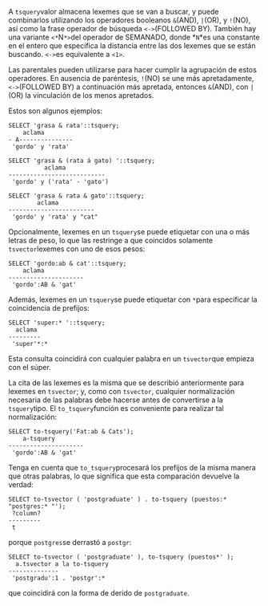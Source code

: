 A  `tsquery`valor almacena lexemes que se van a buscar, y puede combinarlos utilizando los operadores booleanos  `&`(AND),  `|`(OR), y  `!`(NO), así como la frase operador de búsqueda  `<->`(FOLLOWED BY). También hay una variante  `<*`N`*>`del operador de SEMANADO, donde  *`N`*es una constante en el entero que especifica la distancia entre las dos lexemes que se están buscando.  `<->`es equivalente a `<1>`.

Las parentales pueden utilizarse para hacer cumplir la agrupación de estos operadores. En ausencia de paréntesis,  `!`(NO) se une más apretadamente,  `<->`(FOLLOWED BY) a continuación más apretada, entonces  `&`(AND), con  `|`(OR) la vinculación de los menos apretados.

Estos son algunos ejemplos:

```
SELECT 'grasa & rata'::tsquery;
    aclama
- A---------------
 'gordo' y 'rata'

SELECT 'grasa & (rata á gato) '::tsquery;
          aclama
---------------------------
 'gordo' y ('rata' - 'gato')

SELECT 'grasa & rata & gato'::tsquery;
        aclama
------------------------
 'gordo' y 'rata' y "cat"
```

Opcionalmente, lexemes en un  `tsquery`se puede etiquetar con una o más letras de peso, lo que las restringe a que coincidos solamente  `tsvector`lexemes con uno de esos pesos:

```
SELECT 'gordo:ab & cat'::tsquery;
    aclama
---------------------
 'gordo':AB & 'gat'
```

Además, lexemes en un  `tsquery`se puede etiquetar con  `*`para especificar la coincidencia de prefijos:

```
SELECT 'super:* '::tsquery;
  aclama
---------
 'super'*:*
```

Esta consulta coincidirá con cualquier palabra en un  `tsvector`que empieza con el súper.

La cita de las lexemes es la misma que se describió anteriormente para lexemes en `tsvector`; y, como con `tsvector`, cualquier normalización necesaria de las palabras debe hacerse antes de convertirse a la  `tsquery`tipo. El  `to_tsquery`función es conveniente para realizar tal normalización:

```
SELECT to-tsquery('Fat:ab & Cats');
    a-tsquery
---------------------
 'gordo':AB & 'gat'
```

Tenga en cuenta que  `to_tsquery`procesará los prefijos de la misma manera que otras palabras, lo que significa que esta comparación devuelve la verdad:

```
SELECT to-tsvector ( 'postgraduate' ) . to-tsquery (puestos:* "postgres:* "');
 ?column?
---------
 t
```

porque  `postgres`se derrastó a `postgr`:

```
SELECT to-tsvector ( 'postgraduate' ), to-tsquery (puestos*' );
  a.tsvector a la to-tsquery
--------------
 'postgradu':1 . 'postgr':*
```

que coincidirá con la forma de derido de `postgraduate`.